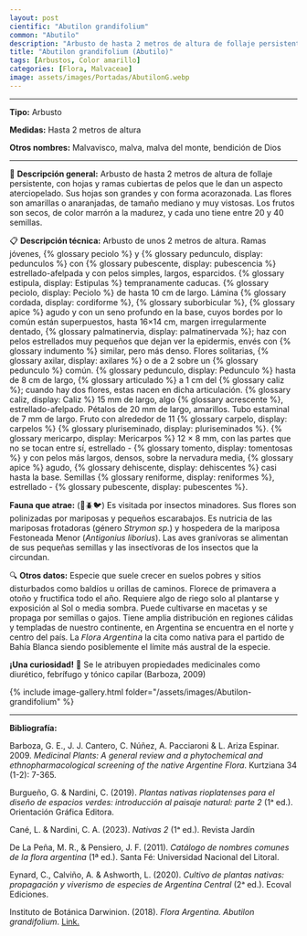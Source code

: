 ```yaml
---
layout: post
cientific: "Abutilon grandifolium"
common: "Abutilo"
description: "Arbusto de hasta 2 metros de altura de follaje persistente, con hojas y ramas cubiertas de pelos que le dan un aspecto aterciopelado. Sus hojas son grandes y con forma acorazonada. Las flores son amarillas o anaranjadas, de tamaño mediano y muy vistosas. Los frutos son secos, de color marrón a la madurez, y cada uno tiene entre 20 y 40 semillas."
title: "Abutilon grandifolium (Abutilo)"
tags: [Arbustos, Color amarillo]
categories: [Flora, Malvaceae]
image: assets/images/Portadas/AbutilonG.webp
---
```


***

**Tipo:** Arbusto

**Medidas:** Hasta 2 metros de altura

**Otros nombres:** Malvavisco, malva, malva del monte, bendición de Dios

***

🌱 **Descripción general:** Arbusto de hasta 2 metros de altura de follaje persistente, con hojas y ramas cubiertas de pelos que le dan un aspecto aterciopelado. Sus hojas son grandes y con forma acorazonada. Las flores son amarillas o anaranjadas, de tamaño mediano y muy vistosas. Los frutos son secos, de color marrón a la madurez, y cada uno tiene entre 20 y 40 semillas.

📋 **Descripción técnica:** Arbusto de unos 2 metros de altura. Ramas jóvenes, {% glossary peciolo %} y {% glossary pedunculo, display: pedunculos %} con {% glossary pubescente, display: pubescencia %} estrellado-afelpada y con pelos simples, largos, esparcidos. {% glossary estipula, display: Estipulas %} tempranamente caducas. {% glossary peciolo, display: Peciolo %} de hasta 10 cm de largo. Lámina {% glossary cordada, display: cordiforme %}, {% glossary suborbicular %}, {% glossary apice %} agudo y con un seno profundo en la base, cuyos bordes por lo común están superpuestos, hasta 16×14 cm, margen irregularmente dentado, {% glossary palmatinervia, display: palmatinervada %}; haz con pelos estrellados muy pequeños que dejan ver la epidermis, envés con {% glossary indumento %} similar, pero más denso. Flores solitarias, {% glossary axilar, display: axilares %} o de a 2 sobre un {% glossary pedunculo %} común. {% glossary pedunculo, display: Pedunculo %} hasta de 8 cm de largo, {% glossary articulado %} a 1 cm del {% glossary caliz %}; cuando hay dos flores, estas nacen en dicha articulación. {% glossary caliz, display: Caliz %} 15 mm de largo, algo {% glossary acrescente %}, estrellado-afelpado. Pétalos de 20 mm de largo, amarillos. Tubo estaminal de 7 mm de largo. Fruto con alrededor de 11 {% glossary carpelo, display: carpelos %} {% glossary pluriseminado, display: pluriseminados %}. {% glossary mericarpo, display: Mericarpos %} 12 × 8 mm, con las partes que no se tocan entre sí, estrellado - {% glossary tomento, display: tomentosas %} y con pelos más largos, densos, sobre la nervadura media, {% glossary apice %} agudo, {% glossary dehiscente, display: dehiscentes %} casi hasta la base. Semillas {% glossary reniforme, display: reniformes %}, estrellado - {% glossary pubescente, display: pubescentes %}.

**Fauna que atrae:** (🦋🪲🐦)  Es visitada por insectos minadores. Sus flores son polinizadas por mariposas y pequeños escarabajos. Es nutricia de las mariposas frotadoras (género *Strymon sp.*) y hospedera de la mariposa Festoneada Menor (*Antigonius liborius*). Las aves granívoras se alimentan de sus pequeñas semillas y las insectívoras de los insectos que la circundan.

🔍 **Otros datos:** Especie que suele crecer en suelos pobres y sitios disturbados como baldíos u orillas de caminos. Florece de primavera a otoño y fructifica todo el año. Requiere algo de riego solo al plantarse y exposición al Sol o media sombra. Puede cultivarse en macetas y se propaga por semillas o gajos. Tiene amplia distribución en regiones cálidas y templadas de nuestro continente, en Argentina se encuentra en el norte y centro del país. La 𝘍𝘭𝘰𝘳𝘢 𝘈𝘳𝘨𝘦𝘯𝘵𝘪𝘯𝘢 la cita como nativa para el partido de Bahía Blanca siendo posiblemente el límite más austral de la especie. 

**¡Una curiosidad!** 👀 Se le atribuyen propiedades medicinales como diurético, febrífugo y tónico capilar (Barboza, 2009)

 {% include image-gallery.html folder="/assets/images/Abutilon-grandifolium" %}

***

**Bibliografía:**

Barboza, G. E., J. J. Cantero, C. Núñez, A. Pacciaroni & L. Ariza Espinar. 2009. *Medicinal Plants: A general review and a phytochemical and ethnopharmacological screening of the native Argentine Flora*. Kurtziana 34 (1-2): 7-365.

Burgueño, G. & Nardini, C. (2019). *Plantas nativas rioplatenses para el diseño de espacios verdes: introducción al paisaje natural: parte 2* (1ᵃ ed.). Orientación Gráfica Editora.

Cané, L. & Nardini, C. A. (2023). *Nativas 2* (1ᵃ ed.). Revista Jardín

De La Peña, M. R., & Pensiero, J. F. (2011). *Catálogo de nombres comunes de la flora argentina* (1ª ed.). Santa Fé: Universidad Nacional del Litoral.

Eynard, C., Calviño, A. & Ashworth, L. (2020). *Cultivo de plantas nativas: propagación y viverismo de especies de Argentina Central* (2ᵃ ed.). Ecoval Ediciones.

Instituto de Botánica Darwinion. (2018). *Flora Argentina. Abutilon grandifolium*. [Link.](https://buscador.floraargentina.edu.ar/species/details/15928)
